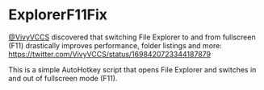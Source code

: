 # ExplorerF11Fix

[@VivyVCCS](https://twitter.com/VivyVCCS) discovered that switching File Explorer to and from fullscreen (F11) drastically improves performance, folder listings and more: https://twitter.com/VivyVCCS/status/1698420723344187879

This is a simple AutoHotkey script that opens File Explorer and switches in and out of fullscreen mode (F11).
